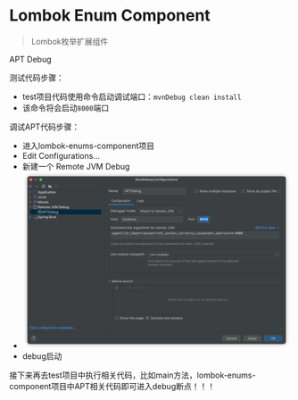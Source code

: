 # Lombok Enum Component

> Lombok枚举扩展组件

APT Debug

测试代码步骤：

- test项目代码使用命令启动调试端口：`mvnDebug clean install`
- 该命令将会启动`8000`端口

调试APT代码步骤：

- 进入lombok-enums-component项目
- Edit Configurations...
- 新建一个 Remote JVM Debug
- ![images/img.png](images/img.png)
- debug启动

接下来再去test项目中执行相关代码，比如main方法，lombok-enums-component项目中APT相关代码即可进入debug断点！！！


